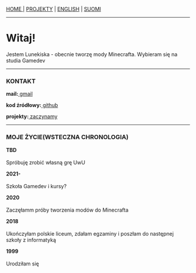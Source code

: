 <p><a href="../pl/index">HOME    </a> | <a href="../pl/projects">    PROJEKTY</a> | <a href="../index">    ENGLISH</a> | <a href="../fi/index">    SUOMI</a></p>

<hr>

<h1>Witaj!</h1>
<p>Jestem Lunekiska - obecnie tworzę mody Minecrafta. Wybieram się na studia Gamedev</p>

<hr>

<h3>KONTAKT</h3>
  <p><b>mail:</b><a href="mailto:leafinkek@gmail.com"> gmail</a></p>
  <p><b>kod źródłowy:</b><a href="https://github.com/lunekiska"> github</a></p>
  <p><b>projekty:</b><a href="../pl/projects"> zaczynamy</a></p>
  
<hr>
  
<h3>MOJE ŻYCIE(WSTECZNA CHRONOLOGIA)</h3>
  <p><b>TBD</b><br><br>
    Spróbuję zrobić własną grę UwU</p>
  <p><b>2021-</b><br><br>
    Szkoła Gamedev i kursy?</p>
  <p><b>2020</b><br><br>
    Zaczęłamm próby tworzenia modów do Minecrafta</p>
  <p><b>2018</b><br><br>
    Ukończyłam polskie liceum, zdałam egzaminy i poszłam do następnej szkoły z informatyką</p>
  <p><b>1999</b><br><br>
    Urodziłam się</p>
